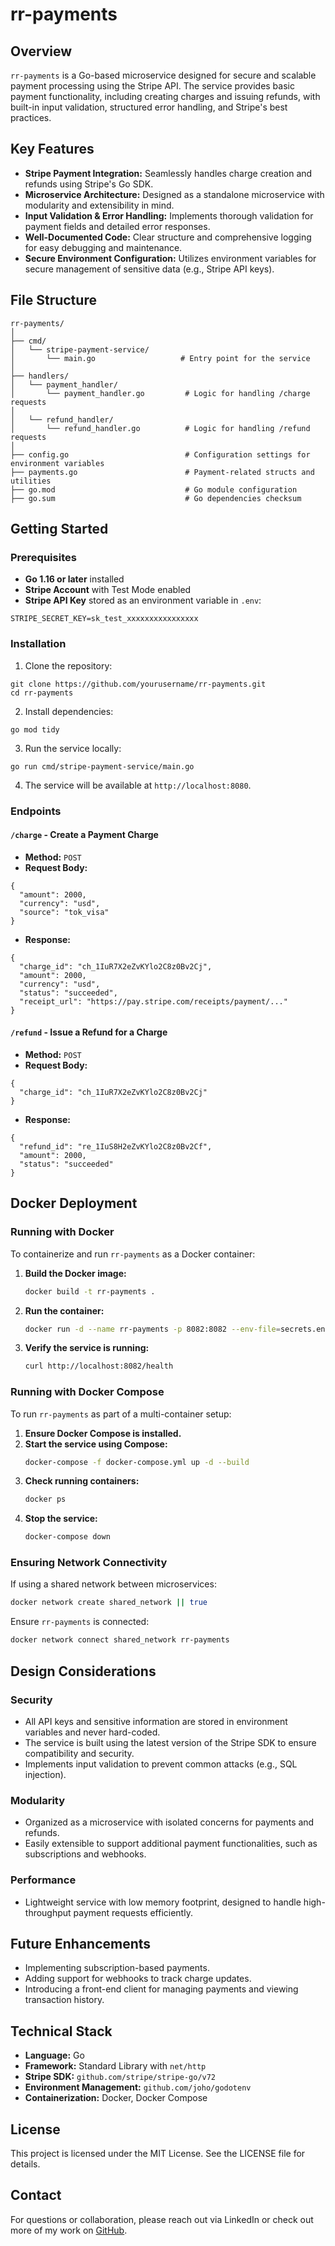 # rr-payments

## Overview

```rr-payments``` is a Go-based microservice designed for secure and scalable payment processing using the Stripe API. The service provides basic payment functionality, including creating charges and issuing refunds, with built-in input validation, structured error handling, and Stripe's best practices.

## Key Features

- **Stripe Payment Integration:** Seamlessly handles charge creation and refunds using Stripe's Go SDK.
- **Microservice Architecture:** Designed as a standalone microservice with modularity and extensibility in mind.
- **Input Validation & Error Handling:** Implements thorough validation for payment fields and detailed error responses.
- **Well-Documented Code:** Clear structure and comprehensive logging for easy debugging and maintenance.
- **Secure Environment Configuration:** Utilizes environment variables for secure management of sensitive data (e.g., Stripe API keys).

## File Structure

```
rr-payments/
│
├── cmd/
│   └── stripe-payment-service/
│       └── main.go                   # Entry point for the service
│
├── handlers/
│   └── payment_handler/
│       └── payment_handler.go         # Logic for handling /charge requests
│
│   └── refund_handler/
│       └── refund_handler.go          # Logic for handling /refund requests
│
├── config.go                          # Configuration settings for environment variables
├── payments.go                        # Payment-related structs and utilities
├── go.mod                             # Go module configuration
├── go.sum                             # Go dependencies checksum
```

## Getting Started

### Prerequisites

- **Go 1.16 or later** installed
- **Stripe Account** with Test Mode enabled
- **Stripe API Key** stored as an environment variable in `.env`:

```
STRIPE_SECRET_KEY=sk_test_xxxxxxxxxxxxxxxx
```

### Installation

1. Clone the repository:
```
git clone https://github.com/yourusername/rr-payments.git
cd rr-payments
```
2. Install dependencies:
```
go mod tidy
```
3. Run the service locally:
```
go run cmd/stripe-payment-service/main.go
```
4. The service will be available at `http://localhost:8080`.

### Endpoints

#### `/charge` - **Create a Payment Charge**
- **Method:** `POST`
- **Request Body:**
```
{
  "amount": 2000,
  "currency": "usd",
  "source": "tok_visa"
}
```
- **Response:**
```
{
  "charge_id": "ch_1IuR7X2eZvKYlo2C8z0Bv2Cj",
  "amount": 2000,
  "currency": "usd",
  "status": "succeeded",
  "receipt_url": "https://pay.stripe.com/receipts/payment/..."
}
```

#### `/refund` - **Issue a Refund for a Charge**
- **Method:** `POST`
- **Request Body:**
```
{
  "charge_id": "ch_1IuR7X2eZvKYlo2C8z0Bv2Cj"
}
```
- **Response:**
```
{
  "refund_id": "re_1IuS8H2eZvKYlo2C8z0Bv2Cf",
  "amount": 2000,
  "status": "succeeded"
}
```

## Docker Deployment

### Running with Docker

To containerize and run `rr-payments` as a Docker container:

1. **Build the Docker image:**
   ```sh
   docker build -t rr-payments .
   ```
2. **Run the container:**
   ```sh
   docker run -d --name rr-payments -p 8082:8082 --env-file=secrets.env rr-payments
   ```
3. **Verify the service is running:**
   ```sh
   curl http://localhost:8082/health
   ```

### Running with Docker Compose

To run `rr-payments` as part of a multi-container setup:

1. **Ensure Docker Compose is installed.**
2. **Start the service using Compose:**
   ```sh
   docker-compose -f docker-compose.yml up -d --build
   ```
3. **Check running containers:**
   ```sh
   docker ps
   ```
4. **Stop the service:**
   ```sh
   docker-compose down
   ```

### Ensuring Network Connectivity

If using a shared network between microservices:
```sh
docker network create shared_network || true
```
Ensure `rr-payments` is connected:
```sh
docker network connect shared_network rr-payments
```

## Design Considerations

### Security

- All API keys and sensitive information are stored in environment variables and never hard-coded.
- The service is built using the latest version of the Stripe SDK to ensure compatibility and security.
- Implements input validation to prevent common attacks (e.g., SQL injection).

### Modularity

- Organized as a microservice with isolated concerns for payments and refunds.
- Easily extensible to support additional payment functionalities, such as subscriptions and webhooks.

### Performance
- Lightweight service with low memory footprint, designed to handle high-throughput payment requests efficiently.

## Future Enhancements

- Implementing subscription-based payments.
- Adding support for webhooks to track charge updates.
- Introducing a front-end client for managing payments and viewing transaction history.

## Technical Stack

- **Language:** Go
- **Framework:** Standard Library with `net/http`
- **Stripe SDK:** `github.com/stripe/stripe-go/v72`
- **Environment Management:** `github.com/joho/godotenv`
- **Containerization:** Docker, Docker Compose

## License

This project is licensed under the MIT License. See the LICENSE file for details.

## Contact

For questions or collaboration, please reach out via LinkedIn or check out more of my work on [GitHub](https://www.github.com/tyler-pritchard/rr-payments).
